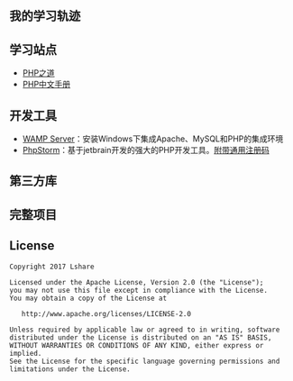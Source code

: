 我的学习轨迹
-------



学习站点
-------

- [PHP之道](https://laravel-china.github.io/php-the-right-way/)
- [PHP中文手册](https://secure.php.net/manual/zh/)

开发工具
-------

- [WAMP Server](http://www.wampserver.com/en/)：安装Windows下集成Apache、MySQL和PHP的集成环境
- [PhpStorm](https://www.jetbrains.com/phpstorm/)：基于jetbrain开发的强大的PHP开发工具。[附带通用注册码](http://9iphp.com/web/php/jetbrains-phpstorm-all-editions-universal-license-keys-collection.html)

第三方库
-------



完整项目
-------



License
--------

    Copyright 2017 Lshare

    Licensed under the Apache License, Version 2.0 (the "License");
    you may not use this file except in compliance with the License.
    You may obtain a copy of the License at
    
       http://www.apache.org/licenses/LICENSE-2.0
    
    Unless required by applicable law or agreed to in writing, software
    distributed under the License is distributed on an "AS IS" BASIS,
    WITHOUT WARRANTIES OR CONDITIONS OF ANY KIND, either express or implied.
    See the License for the specific language governing permissions and
    limitations under the License.


